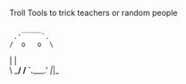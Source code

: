 Troll Tools to trick teachers or random people 

       _____
     .'     `.
    /  o   o  \
   |           |  
    \  \___/  /
     `._____.' 
       _|_|_


      
